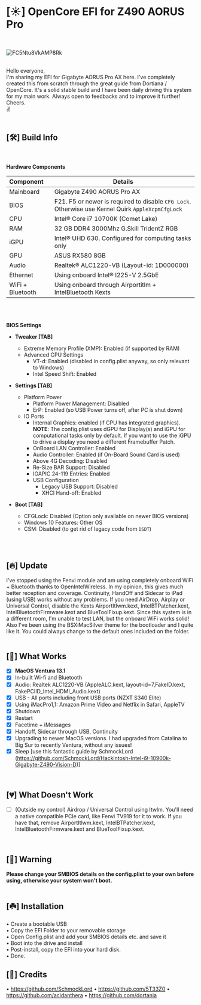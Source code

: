 # [☀️] OpenCore EFI for Z490 AORUS Pro
</br>

![FC5Ntu8VkAMP8Rk](https://user-images.githubusercontent.com/9656361/140409328-7013ee8b-adf0-476d-8db7-5b46ff1ccae1.jpeg)
</br>
</br>

Hello everyone,</br>
I'm sharing my EFI for Gigabyte AORUS Pro AX here. I've completely created this from scratch through the great guide from Dortiana / OpenCore. It's a solid stable build and I have been daily driving this system for my main work. Always open to feedbacks and to improve it further!</br>
Cheers.</br>
✌️</br>
</br>

## [🛠] Build Info
</br>

**Hardware Components**

| Component           | Details                                                 |
| :-------------------|-------------------------------------------------------- |
| Mainboard           | Gigabyte Z490 AORUS Pro AX |
| BIOS		      | F21. F5 or newer is required to disable `CFG Lock`. Otherwise use Kernel Quirk `AppleXcpmCfgLock`|
| CPU                 | Intel® Core i7 10700K (Comet Lake)|
| RAM                 | 32 GB DDR4 3000Mhz G.Skill TridentZ RGB |
| iGPU		      | Intel® UHD 630. Configured for computing tasks only |
| GPU                 | ASUS RX580 8GB |
| Audio               | Realtek® ALC1220-VB (Layout-id: 1D000000) |
| Ethernet            | Using onboard Intel® I225-V 2.5GbE |
| WiFi + Bluetooth    | Using onboard through Airportitlm + IntelBluetooth Kexts |

</br>
</br>

**BIOS Settings**

* **Tweaker [TAB]**
	* Extreme Memory Profile (XMP): Enabled (if supported by RAM)
	* Advanced CPU Settings
		* VT-d: Enabled (disabled in config.plist anyway, so only relevant to Windows)
		* Intel Speed Shift: Enabled
* **Settings [TAB]**
	* Platform Power
		* Platform Power Management: Disabled
		* ErP: Enabled (so USB Power turns off, after PC is shut down)
	* IO Ports
		* Internal Graphics: enabled (if CPU has integrated graphics). **NOTE**: The config.plist uses dGPU for Display(s) and iGPU for computational tasks only by default. If you want to use the iGPU to drive a display you need a different Framebuffer Patch.
		* OnBoard LAN Controller: Enabled
		* Audio Controller: Enabled (if On-Board Sound Card is used)
		* Above 4G Decoding: Disabled
		* Re-Size BAR Support: Disabled
		* IOAPIC 24-119 Entries: Enabled
		* USB Configuration
			* Legacy USB Support: Disabled
			* XHCI Hand-off: Enabled
			
* **Boot [TAB]**
	* CFGLock: Disabled (Option only available on newer BIOS versions)
	* Windows 10 Features: Other OS 
	* CSM: Disabled (to get rid of legacy code from `DSDT`)
</details>
</br>
</br>

## [🔥] Update
I've stopped using the Fenvi module and am using completely onboard WiFi + Bluetooth thanks to OpenIntelWireless. In my opinion, this gives much better reception and coverage. Continuity, HandOff and Sidecar to iPad (using USB) works without any problems. If you need AirDrop, Airplay or Universal Control, disable the Kexts AirportItlwm.kext, IntelBTPatcher.kext, IntelBluetoothFirmware.kext and BlueToolFixup.kext. Since this system is in a different room, I'm unable to test LAN, but the onboard WiFi works solid!
</br>
Also I've been using the BSXiMacSilver theme for the bootloader and I quite like it. You could always change to the default ones included on the folder.
</br>
</br>

## [💚] What Works
- [x] **MacOS Ventura 13.1**
- [x] In-built Wi-fi and Bluetooth
- [x] Audio: Realtek ALC1220-VB (AppleALC.kext, layout-id=7,FakeID.kext, FakePCIID_Intel_HDMI_Audio.kext)
- [x] USB - All ports including front USB ports (NZXT S340 Elite)
- [x] Using iMacPro1,1: Amazon Prime Video and Netflix in Safari, AppleTV
- [x] Shutdown
- [x] Restart
- [x] Facetime + iMessages
- [x] Handoff, Sidecar through USB, Continuity
- [x] Upgrading to newer MacOS versions. I had upgraded from Catalina to Big Sur to recently Ventura, without any issues!
- [x] Sleep [use this fantastic guide by SchmockLord (https://github.com/SchmockLord/Hackintosh-Intel-i9-10900k-Gigabyte-Z490-Vision-D)]
</br>

## [💔] What Doesn't Work
- [ ] (Outside my control) Airdrop / Universal Control using Itwlm. You'll need a native compatible PCIe card, like Fenvi TV919 for it to work. If you have that, remove AirportItlwm.kext, IntelBTPatcher.kext, IntelBluetoothFirmware.kext and BlueToolFixup.kext.
</br>

## [🚨] Warning
**Please change your SMBIOS details on the config.plist to your own before using, otherwise your system won't boot.**
</br>
</br>

## [☘️] Installation
• Create a bootable USB</br>
• Copy the EFI Folder to your removable storage</br>
• Open Config.plist and add your SMBIOS details etc. and save it</br>
• Boot into the drive and install</br>
• Post-install, copy the EFI into your hard disk.</br>
• Done.

## [🙏] Credits
• https://github.com/SchmockLord
• https://github.com/5T33Z0
• https://github.com/acidanthera
• https://github.com/dortania
